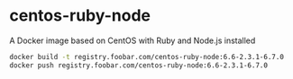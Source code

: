 # centos-ruby-node
A Docker image based on CentOS with Ruby and Node.js installed

```bash
docker build -t registry.foobar.com/centos-ruby-node:6.6-2.3.1-6.7.0
docker push registry.foobar.com/centos-ruby-node:6.6-2.3.1-6.7.0
```
